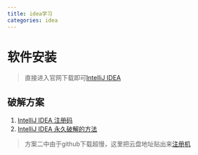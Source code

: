 ```yaml
---
title: idea学习
categories: idea
---
```


# 软件安装
> 直接进入官网下载即可[IntelliJ IDEA](https://www.jetbrains.com/idea/)

## 破解方案
1. [IntelliJ IDEA 注册码](http://idea.lanyus.com/)
2. [IntelliJ IDEA 永久破解的方法](http://blog.csdn.net/high2011/article/details/55005286)
> 方案二中由于github下载超慢，这里把云盘地址贴出来[注册机](http://pan.baidu.com/s/1qYGuM1e)
